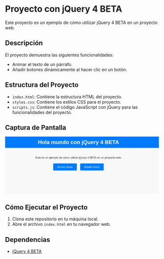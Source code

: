# Proyecto con jQuery 4 BETA

Este proyecto es un ejemplo de cómo utilizar jQuery 4 BETA en un proyecto web.

## Descripción

El proyecto demuestra las siguientes funcionalidades:
- Animar el texto de un párrafo.
- Añadir botones dinámicamente al hacer clic en un botón.

## Estructura del Proyecto

- `index.html`: Contiene la estructura HTML del proyecto.
- `styles.css`: Contiene los estilos CSS para el proyecto.
- `scripts.js`: Contiene el código JavaScript con jQuery para las funcionalidades del proyecto.

## Captura de Pantalla

![Captura de Pantalla](jQuery4.gif)

## Cómo Ejecutar el Proyecto

1. Clona este repositorio en tu máquina local.
2. Abre el archivo `index.html` en tu navegador web.

## Dependencias

- [jQuery 4 BETA](https://jquery.com/)


